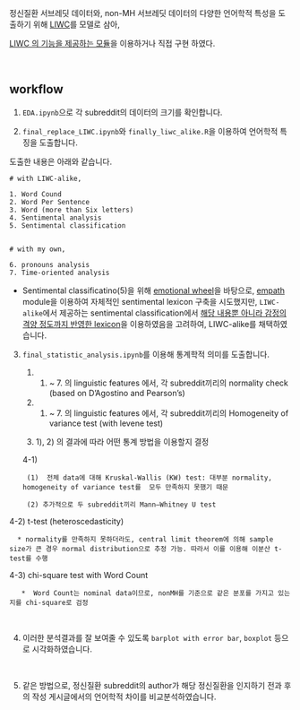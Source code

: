 

정신질환 서브레딧 데이터와, non-MH 서브레딧 데이터의 다양한 언어학적 특성을 도출하기 위해 [LIWC](http://liwc.wpengine.com/)를 모델로 삼아, 

[LIWC 의 기능을 제공하는 모듈](https://github.com/kbenoit/LIWCalike)을 이용하거나 직접 구현 하였다. 


<br>


## workflow

1. `EDA.ipynb`으로 각 subreddit의 데이터의 크기를 확인합니다.

2. `final_replace_LIWC.ipynb`와 `finally_liwc_alike.R`을 이용하여 언어학적 특징을 도출합니다. 

도출한 내용은 아래와 같습니다.

```
# with LIWC-alike,

1. Word Cound
2. Word Per Sentence
3. Word (more than Six letters)
4. Sentimental analysis 
5. Sentimental classification


# with my own, 

6. pronouns analysis 
7. Time-oriented analysis 

```

  - Sentimental classificatino(5)을 위해 [emotional wheel](https://www.healthline.com/health/emotion-wheel)을 바탕으로, [empath](https://github.com/Ejhfast/empath-client) module을 이용하여 자체적인 sentimental lexicon 구축을 시도했지만, `LIWC-alike`에서 제공하는 sentimental classification에서 [해당 내용뿐 아니라 감정의 격양 정도까지 반영한 lexicon](https://rdrr.io/github/kbenoit/quanteda.dictionaries/man/data_dictionary_NRC.html)을 이용하였음을 고려하여, LIWC-alike를 채택하였습니다. 
  

3. `final_statistic_analysis.ipynb`를 이용해 통계학적 의미를 도출합니다. 


     1) 1. ~ 7. 의 linguistic features 에서, 각 subreddit끼리의 normality check (based on D’Agostino and Pearson’s)
   
     2) 1. ~ 7. 의 linguistic features 에서, 각 subreddit끼리의 Homogeneity of variance test (with levene test)

     3) 1), 2) 의 결과에 따라 어떤 통계 방법을 이용할지 결정
  
     4-1) 
          
        (1)  전체 data에 대해 Kruskal-Wallis (KW) test: 대부분 normality, homogeneity of variance test를  모두 만족하지 못했기 때문
    
        (2) 추가적으로 두 subreddit끼리 Mann–Whitney U test
     
     
  4-2)  t-test (heteroscedasticity)
    
      * normality를 만족하지 못하더라도, central limit theorem에 의해 sample size가 큰 경우 normal distribution으로 추정 가능. 따라서 이를 이용해 이분산 t-test를 수행 
        
  4-3) chi-square test with Word Count
  
       *  Word Count는 nominal data이므로, nonMH를 기준으로 같은 분포를 가지고 있는지를 chi-square로 검정 
     
<br>

4. 이러한 분석결과를 잘 보여줄 수 있도록 `barplot with error bar`, `boxplot` 등으로 시각화하였습니다. 



<br>

5. 같은 방법으로, 정신질환 subreddit의 author가 해당 정신질환을 인지하기 전과 후의 작성 게시글에서의 언어학적 차이를 비교분석하였습니다. 
